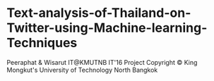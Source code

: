 # Text-analysis-of-Thailand-on-Twitter-using-Machine-learning-Techniques
Peeraphat &amp; Wisarut IT@KMUTNB IT'16 Project
Copyright ©  King Mongkut's University of Technology North Bangkok
